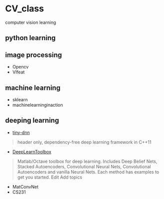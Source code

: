 # CV_class
computer vision learning

## python learning

## image processing

- Opencv
- Vlfeat

## machine learning

- sklearn
- machinelearninginaction

## deeping learning

- [tiny-dnn](https://github.com/ranjiewwen/tiny-dnn)
> header only, dependency-free deep learning framework in C++11
- [DeepLearnToolbox](https://github.com/DIP-ML-AI/DeepLearnToolbox)
> Matlab/Octave toolbox for deep learning. Includes Deep Belief Nets, Stacked Autoencoders, Convolutional Neural Nets, Convolutional Autoencoders and vanilla Neural Nets. Each method has examples to get you started. Edit
Add topics
- MatConvNet
- CS231
